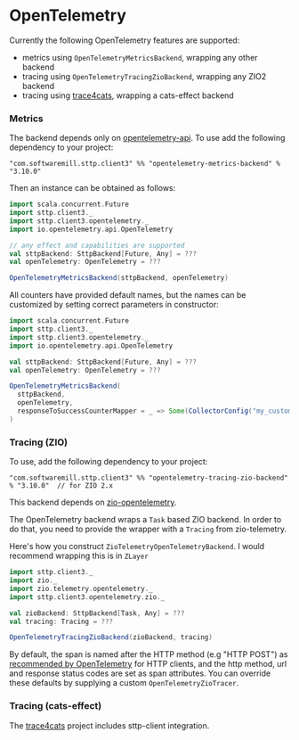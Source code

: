 # OpenTelemetry

Currently the following OpenTelemetry features are supported:

- metrics using `OpenTelemetryMetricsBackend`, wrapping any other backend
- tracing using `OpenTelemetryTracingZioBackend`, wrapping any ZIO2 backend
- tracing using [trace4cats](https://github.com/trace4cats/trace4cats), wrapping a cats-effect backend

### Metrics

The backend depends only on [opentelemetry-api](https://github.com/open-telemetry/opentelemetry-java). To use add the
following dependency to your project:

```
"com.softwaremill.sttp.client3" %% "opentelemetry-metrics-backend" % "3.10.0"
```

Then an instance can be obtained as follows:

```scala
import scala.concurrent.Future
import sttp.client3._
import sttp.client3.opentelemetry._
import io.opentelemetry.api.OpenTelemetry

// any effect and capabilities are supported
val sttpBackend: SttpBackend[Future, Any] = ???
val openTelemetry: OpenTelemetry = ???

OpenTelemetryMetricsBackend(sttpBackend, openTelemetry)
```

All counters have provided default names, but the names can be customized by setting correct parameters in constructor:

```scala
import scala.concurrent.Future
import sttp.client3._
import sttp.client3.opentelemetry._
import io.opentelemetry.api.OpenTelemetry

val sttpBackend: SttpBackend[Future, Any] = ???
val openTelemetry: OpenTelemetry = ???

OpenTelemetryMetricsBackend(
  sttpBackend,
  openTelemetry,
  responseToSuccessCounterMapper = _ => Some(CollectorConfig("my_custom_counter_name"))
)
```

### Tracing (ZIO)

To use, add the following dependency to your project:

```
"com.softwaremill.sttp.client3" %% "opentelemetry-tracing-zio-backend" % "3.10.0"  // for ZIO 2.x
```

This backend depends on [zio-opentelemetry](https://github.com/zio/zio-telemetry).

The OpenTelemetry backend wraps a `Task` based ZIO backend.
In order to do that, you need to provide the wrapper with a `Tracing` from zio-telemetry.

Here's how you construct `ZioTelemetryOpenTelemetryBackend`. I would recommend wrapping this is in `ZLayer`

```scala
import sttp.client3._
import zio._
import zio.telemetry.opentelemetry._
import sttp.client3.opentelemetry.zio._

val zioBackend: SttpBackend[Task, Any] = ???
val tracing: Tracing = ???

OpenTelemetryTracingZioBackend(zioBackend, tracing)
```

By default, the span is named after the HTTP method (e.g "HTTP POST") as [recommended by OpenTelemetry](https://github.com/open-telemetry/opentelemetry-specification/blob/main/specification/trace/semantic_conventions/http.md#name) for HTTP clients,
and the http method, url and response status codes are set as span attributes.
You can override these defaults by supplying a custom `OpenTelemetryZioTracer`.

### Tracing (cats-effect)

The [trace4cats](https://github.com/trace4cats/trace4cats) project includes sttp-client integration.
